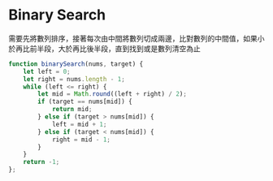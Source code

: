 # Binary Search

需要先將數列排序，接著每次由中間將數列切成兩邊，比對數列的中間值，如果小於再比前半段，大於再比後半段，直到找到或是數列清空為止

```js
function binarySearch(nums, target) {
    let left = 0;
    let right = nums.length - 1;
    while (left <= right) {
        let mid = Math.round((left + right) / 2);
        if (target == nums[mid]) {
            return mid;
        } else if (target > nums[mid]) {
            left = mid + 1;
        } else if (target < nums[mid]) {
            right = mid - 1;
        }
    }
    return -1;
};
```